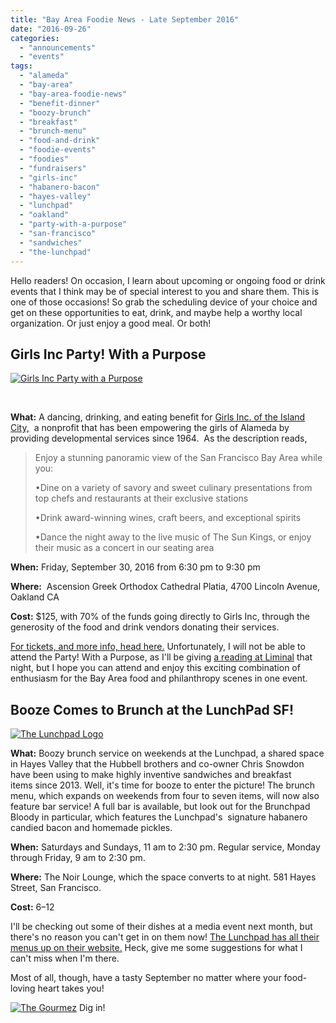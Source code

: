 ```yaml
---
title: "Bay Area Foodie News - Late September 2016"
date: "2016-09-26"
categories:
  - "announcements"
  - "events"
tags:
  - "alameda"
  - "bay-area"
  - "bay-area-foodie-news"
  - "benefit-dinner"
  - "boozy-brunch"
  - "breakfast"
  - "brunch-menu"
  - "food-and-drink"
  - "foodie-events"
  - "foodies"
  - "fundraisers"
  - "girls-inc"
  - "habanero-bacon"
  - "hayes-valley"
  - "lunchpad"
  - "oakland"
  - "party-with-a-purpose"
  - "san-francisco"
  - "sandwiches"
  - "the-lunchpad"
---
```


Hello readers! On occasion, I learn about upcoming or ongoing food or drink events that I think may be of special interest to you and share them. This is one of those occasions! So grab the scheduling device of your choice and get on these opportunities to eat, drink, and maybe help a worthy local organization. Or just enjoy a good meal. Or both!

## Girls Inc Party! With a Purpose

[![Girls Inc Party with a Purpose](http://s3.amazonaws.com/thegourmez-wpmedia/2016/09/A526C0CD-AB0B-4EF5-9865-2AAA841395B4-500x256.png)](http://s3.amazonaws.com/thegourmez-wpmedia/2016/09/A526C0CD-AB0B-4EF5-9865-2AAA841395B4.png)

 

**What:** A dancing, drinking, and eating benefit for [Girls Inc. of the Island City,](http://www.girlsincislandcity.org/aboutus.php)  a nonprofit that has been empowering the girls of Alameda by providing developmental services since 1964.  As the description reads,

> Enjoy a stunning panoramic view of the San Francisco Bay Area while you:
>
> •Dine on a variety of savory and sweet culinary presentations from top chefs and restaurants at their exclusive stations
>
> •Drink award-winning wines, craft beers, and exceptional spirits
>
> •Dance the night away to the live music of The Sun Kings, or enjoy their music as a concert in our seating area

**When:** Friday, September 30, 2016 from 6:30 pm to 9:30 pm

**Where:**  Ascension Greek Orthodox Cathedral Platia, 4700 Lincoln Avenue, Oakland CA

**Cost:** $125, with 70% of the funds going directly to Girls Inc, through the generosity of the food and drink vendors donating their services.

[For tickets, and more info, head here.](https://girlsincislandcity.ejoinme.org/MyEvents/PartywithaPurpose/tabid/789932/Default.aspx) Unfortunately, I will not be able to attend the Party! With a Purpose, as I'll be giving [a reading at Liminal](http://www.rebeccagomezfarrell.com/2016/09/september-appearances/) that night, but I hope you can attend and enjoy this exciting combination of enthusiasm for the Bay Area food and philanthropy scenes in one event.

## Booze Comes to Brunch at the LunchPad SF!

[![The Lunchpad Logo](http://s3.amazonaws.com/thegourmez-wpmedia/2016/09/LunchPad.jpg)](http://s3.amazonaws.com/thegourmez-wpmedia/2016/09/LunchPad.jpg)

**What:** Boozy brunch service on weekends at the Lunchpad, a shared space in Hayes Valley that the Hubbell brothers and co-owner Chris Snowdon have been using to make highly inventive sandwiches and breakfast items since 2013. Well, it's time for booze to enter the picture! The brunch menu, which expands on weekends from four to seven items, will now also feature bar service! A full bar is available, but look out for the Brunchpad Bloody in particular, which features the Lunchpad's  signature habanero candied bacon and homemade pickles.

**When:** Saturdays and Sundays, 11 am to 2:30 pm. Regular service, Monday through Friday, 9 am to 2:30 pm.

**Where:** The Noir Lounge, which the space converts to at night. 581 Hayes Street, San Francisco.

**Cost:** $6–$12

I'll be checking out some of their dishes at a media event next month, but there's no reason you can't get in on them now! [The Lunchpad has all their menus up on their website.](http://www.thelunchpadsf.com/) Heck, give me some suggestions for what I can't miss when I'm there.

Most of all, though, have a tasty September no matter where your food-loving heart takes you!




<div class="caption">

[![The Gourmez](http://s3.amazonaws.com/thegourmez-wpmedia/2016/09/becca-eating-brownies-301x500.jpg)](http://s3.amazonaws.com/thegourmez-wpmedia/2016/09/becca-eating-brownies.jpg) Dig in!</div>

